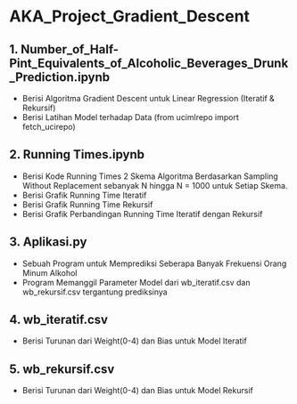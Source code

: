 # AKA_Project_Gradient_Descent
## 1. Number_of_Half-Pint_Equivalents_of_Alcoholic_Beverages_Drunk_Prediction.ipynb
- Berisi Algoritma Gradient Descent untuk Linear Regression (Iteratif & Rekursif)
- Berisi Latihan Model terhadap Data (from ucimlrepo import fetch_ucirepo)

## 2. Running Times.ipynb
- Berisi Kode Running Times 2 Skema Algoritma Berdasarkan Sampling Without Replacement sebanyak N hingga N = 1000 untuk Setiap Skema.
- Berisi Grafik Running Time Iteratif
- Berisi Grafik Running Time Rekursif
- Berisi Grafik Perbandingan Running Time Iteratif dengan Rekursif

## 3. Aplikasi.py
- Sebuah Program untuk Memprediksi Seberapa Banyak Frekuensi Orang Minum Alkohol
- Program Memanggil Parameter Model dari wb_iteratif.csv dan wb_rekursif.csv tergantung prediksinya

## 4. wb_iteratif.csv
- Berisi Turunan dari Weight(0-4) dan Bias untuk Model Iteratif

## 5. wb_rekursif.csv
- Berisi Turunan dari Weight(0-4) dan Bias untuk Model Rekursif
